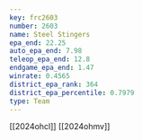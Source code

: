 ```yaml
---
key: frc2603
number: 2603
name: Steel Stingers
epa_end: 22.25
auto_epa_end: 7.98
teleop_epa_end: 12.8
endgame_epa_end: 1.47
winrate: 0.4565
district_epa_rank: 364
district_epa_percentile: 0.7979
type: Team
---
```

[[2024ohcl]]
[[2024ohmv]]
